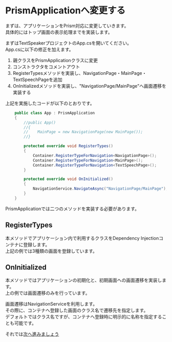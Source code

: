 # PrismApplicationへ変更する  

まずは、アプリケーションをPrism対応に変更していきます。  
具体的にはトップ画面の表示処理までを実装します。  

まずはTextSpeakerプロジェクトのApp.csを開いてください。  
App.csに以下の修正を加えます。

1. 親クラスをPrismApplicationクラスに変更  
2. コンストラクタをコメントアウト  
3. RegisterTypesメソッドを実装し、NavigationPage・MainPage・TextSpeechPageを追加    
4. OnInitializedメソッドを実装し、"NavigationPage/MainPage"へ画面遷移を実装する    

上記を実施したコードが以下のとおりです。  

```cs 
    public class App : PrismApplication
    {
        //public App()
        //{
        //    MainPage = new NavigationPage(new MainPage());
        //}

        protected override void RegisterTypes()
        {
            Container.RegisterTypeForNavigation<NavigationPage>();
            Container.RegisterTypeForNavigation<MainPage>();
            Container.RegisterTypeForNavigation<TextSpeechPage>();
        }

        protected override void OnInitialized()
        {
            NavigationService.NavigateAsync("NavigationPage/MainPage");
        }
    }
```

PrismApplicationでは二つのメソッドを実装する必要があります。  

## RegisterTypes  

本メソッドでアプリケーション内で利用するクラスをDependency Injectionコンテナに登録します。  
上記の例では3種類の画面を登録しています。  

## OnInitialized  

本メソッドではアプリケーションの初期化と、初期画面への画面遷移を実装します。  
上の例では画面遷移のみを行っています。  

画面遷移はNavigationServiceを利用します。  
その際に、コンテナへ登録した画面のクラス名で遷移先を指定します。    
デフォルトではクラス名ですが、コンテナへ登録時に明示的に名称を指定することも可能です。  
  

それでは[次へ進みましょう](03.HandOn-NavigationCommand.md)


